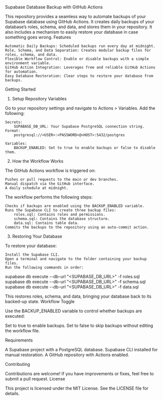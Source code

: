 Supabase Database Backup with GitHub Actions

This repository provides a seamless way to automate backups of your Supabase database using GitHub Actions. It creates daily backups of your database’s roles, schema, and data, and stores them in your repository. It also includes a mechanism to easily restore your database in case something goes wrong.
Features

    Automatic Daily Backups: Scheduled backups run every day at midnight.
    Role, Schema, and Data Separation: Creates modular backup files for roles, schema, and data.
    Flexible Workflow Control: Enable or disable backups with a simple environment variable.
    GitHub Action Integration: Leverages free and reliable GitHub Actions for automation.
    Easy Database Restoration: Clear steps to restore your database from backups.

Getting Started
1. Setup Repository Variables

Go to your repository settings and navigate to Actions > Variables. Add the following:

    Secrets:
        SUPABASE_DB_URL: Your Supabase PostgreSQL connection string. Format:
        postgresql://<USER>:<PASSWORD>@<HOST>:5432/postgres

    Variables:
        BACKUP_ENABLED: Set to true to enable backups or false to disable them.

2. How the Workflow Works

The GitHub Actions workflow is triggered on:

    Pushes or pull requests to the main or dev branches.
    Manual dispatch via the GitHub interface.
    A daily schedule at midnight.

The workflow performs the following steps:

    Checks if backups are enabled using the BACKUP_ENABLED variable.
    Runs the Supabase CLI to create three backup files:
        roles.sql: Contains roles and permissions.
        schema.sql: Contains the database structure.
        data.sql: Contains table data.
    Commits the backups to the repository using an auto-commit action.

3. Restoring Your Database

To restore your database:

    Install the Supabase CLI.
    Open a terminal and navigate to the folder containing your backup files.
    Run the following commands in order:

supabase db execute --db-url "<SUPABASE_DB_URL>" -f roles.sql
supabase db execute --db-url "<SUPABASE_DB_URL>" -f schema.sql
supabase db execute --db-url "<SUPABASE_DB_URL>" -f data.sql

This restores roles, schema, and data, bringing your database back to its backed-up state. Workflow Toggle

Use the BACKUP_ENABLED variable to control whether backups are executed:

Set to true to enable backups.
Set to false to skip backups without editing the workflow file.

Requirements

A Supabase project with a PostgreSQL database.
Supabase CLI installed for manual restoration.
A GitHub repository with Actions enabled.

Contributing

Contributions are welcome! If you have improvements or fixes, feel free to submit a pull request.
License

This project is licensed under the MIT License. See the LICENSE file for details.
